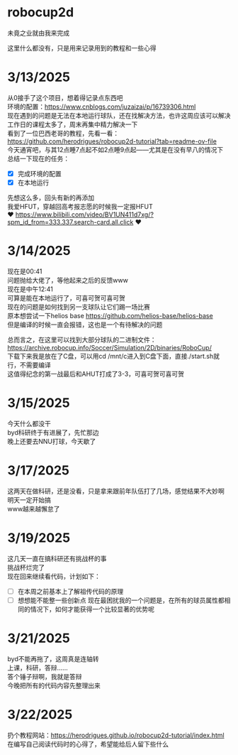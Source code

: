 # robocup2d
未竟之业就由我来完成

这里什么都没有，只是用来记录用到的教程和一些心得

# 3/13/2025
从0接手了这个项目，想着得记录点东西吧\
环境的配置：https://www.cnblogs.com/juzaizai/p/16739306.html \
现在遇到的问题是无法在本地运行球队，还在找解决方法，也许这周应该可以解决\
工作日的课程太多了，周末再集中精力解决一下\
看到了一位巴西老哥的教程，先看一看：https://github.com/herodrigues/robocup2d-tutorial?tab=readme-ov-file \
今天通宵吧，与其12点睡7点起不如2点睡9点起——尤其是在没有早八的情况下\
总结一下现在的任务：
- [x] 完成环境的配置
- [x] 在本地运行

先想这么多，回头有新的再添加\
我爱HFUT，穿越回高考报志愿的时候我一定报HFUT\
❤ https://www.bilibili.com/video/BV1UN411d7xg/?spm_id_from=333.337.search-card.all.click ❤

# 3/14/2025
现在是00:41\
问题抛给大佬了，等他起来之后的反馈www\
现在是中午12:41\
可算是能在本地运行了，可喜可贺可喜可贺\
现在的问题是如何找到另一支球队让它们踢一场比赛\
原本想尝试一下helios base https://github.com/helios-base/helios-base \
但是编译的时候一直会报错，这也是一个有待解决的问题

总而言之，在这里可以找到大部分球队的二进制文件：https://archive.robocup.info/Soccer/Simulation/2D/binaries/RoboCup/ \
下载下来我是放在了C盘，可以用cd /mnt/c进入到C盘下面，直接./start.sh就行，不需要编译\
这值得纪念的第一战最后和AHUT打成了3-3，可喜可贺可喜可贺

# 3/15/2025
今天什么都没干\
byd科研终于有进展了，先忙那边\
晚上还要去NNU打球，今天歇了

# 3/17/2025
这两天在做科研，还是没看，只是拿来跟前年队伍打了几场，感觉结果不大妙啊\
明天一定开始搞\
www越来越懈怠了

# 3/19/2025
这几天一直在搞科研还有挑战杯的事\
挑战杯烂完了\
现在回来继续看代码，计划如下：
- [ ] 在本周之前基本上了解祖传代码的原理
- [ ] 想想能不能整一些创新点
现在最困扰我的一个问题是，在所有的球员属性都相同的情况下，如何才能获得一个比较显著的优势呢

# 3/21/2025
byd不能再拖了，这周真是连轴转\
上课，科研，答辩......\
答个锤子辩啊，我就是答辩\
今晚把所有的代码内容先整理出来

# 3/22/2025
扔个教程网站：https://herodrigues.github.io/robocup2d-tutorial/index.html \
在编写自己阅读代码时的心得了，希望能给后人留下些什么
